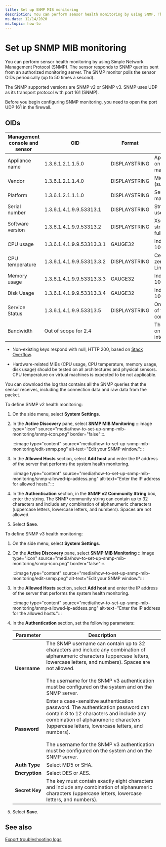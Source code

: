 ```yaml
---
title: Set up SNMP MIB monitoring
description: You can perform sensor health monitoring by using SNMP. The sensor responds to SNMP queries sent from an authorized monitoring server.
ms.date: 12/14/2020
ms.topic: how-to
---
```


# Set up SNMP MIB monitoring

You can perform sensor health monitoring by using Simple Network Management Protocol (SNMP). The sensor responds to SNMP queries sent from an authorized monitoring server. The SNMP monitor polls the sensor OIDs periodically (up to 50 times a second).

The SNMP supported versions are SNMP v2 or SNMP v3. SNMP uses UDP as its transport protocol with port 161 (SNMP).

Before you begin configuring SNMP monitoring, you need to open the port UDP 161 in the firewall.

## OIDs

| Management console and sensor | OID | Format | Description |
|--|--|--|--|
| Appliance name | 1.3.6.1.2.1.1.5.0 | DISPLAYSTRING | Appliance name for the on-premises management console |
| Vendor | 1.3.6.1.2.1.1.4.0 | DISPLAYSTRING | Microsoft Support (support.microsoft.com) |
| Platform | 1.3.6.1.2.1.1.1.0 | DISPLAYSTRING | Sensor or on-premises management console |
| Serial number | 1.3.6.1.4.1.9.9.53313.1 | DISPLAYSTRING | String that the license uses |
| Software version | 1.3.6.1.4.1.9.9.53313.2 | DISPLAYSTRING | Xsense full-version string and management full-version string |
| CPU usage | 1.3.6.1.4.1.9.9.53313.3.1 | GAUGE32 | Indication for zero to 100 |
| CPU temperature | 1.3.6.1.4.1.9.9.53313.3.2 | DISPLAYSTRING | Celsius indication for zero to 100 based on Linux input |
| Memory usage | 1.3.6.1.4.1.9.9.53313.3.3 | GAUGE32 | Indication for zero to 100 |
| Disk Usage | 1.3.6.1.4.1.9.9.53313.3.4 | GAUGE32 | Indication for zero to 100 |
| Service Status | 1.3.6.1.4.1.9.9.53313.5 | DISPLAYSTRING | Online or offline if one of the four crucial components is down |
| Bandwidth | Out of scope for 2.4 |  | The bandwidth received on each monitor interface in Xsense |

   - Non-existing keys respond with null, HTTP 200, based on [Stack Overflow](https://stackoverflow.com/questions/51419026/querying-for-non-existing-record-returns-null-with-http-200).
    
   - Hardware-related MIBs (CPU usage, CPU temperature, memory usage, disk usage) should be tested on all architectures and physical sensors. CPU temperature on virtual machines is expected to be not applicable.

You can download the log that contains all the SNMP queries that the sensor receives, including the connection data and raw data from the packet.

To define SNMP v2 health monitoring:

1. On the side menu, select **System Settings**.

2. In the **Active Discovery** pane, select **SNMP MIB Monitoring** :::image type="icon" source="media/how-to-set-up-snmp-mib-monitoring/snmp-icon.png" border="false":::.

    :::image type="content" source="media/how-to-set-up-snmp-mib-monitoring/edit-snmp.png" alt-text="Edit your SNMP window.":::

3. In the **Allowed Hosts** section, select **Add host** and enter the IP address of the server that performs the system health monitoring.

    :::image type="content" source="media/how-to-set-up-snmp-mib-monitoring/snmp-allowed-ip-addess.png" alt-text="Enter the IP address for allowed hosts.":::

4. In the **Authentication** section, in the **SNMP v2 Community String** box, enter the string. The SNMP community string can contain up to 32 characters and include any combination of alphanumeric characters (uppercase letters, lowercase letters, and numbers). Spaces are not allowed.

5. Select **Save**.

To define SNMP v3 health monitoring:

1. On the side menu, select **System Settings**.

2. On the **Active Discovery** pane, select **SNMP MIB Monitoring** :::image type="icon" source="media/how-to-set-up-snmp-mib-monitoring/snmp-icon.png" border="false":::.

    :::image type="content" source="media/how-to-set-up-snmp-mib-monitoring/edit-snmp.png" alt-text="Edit your SNMP window.":::

3. In the **Allowed Hosts** section, select **Add host** and enter the IP address of the server that performs the system health monitoring.

    :::image type="content" source="media/how-to-set-up-snmp-mib-monitoring/snmp-allowed-ip-addess.png" alt-text="Enter the IP address for the allowed hosts.":::

4. In the **Authentication** section, set the following parameters:

    | Parameter | Description |
    |--|--|
    | **Username** | The SNMP username can contain up to 32 characters and include any combination of alphanumeric characters (uppercase letters, lowercase letters, and numbers). Spaces are not allowed. <br /> <br />The username for the SNMP v3 authentication must be configured on the system and on the SNMP server. |
    | **Password** | Enter a case-sensitive authentication password. The authentication password can contain 8 to 12 characters and include any combination of alphanumeric characters (uppercase letters, lowercase letters, and numbers). <br /> <br/>The username for the SNMP v3 authentication must be configured on the system and on the SNMP server. |
    | **Auth Type** | Select MD5 or SHA. |
    | **Encryption** | Select DES or AES. |
    | **Secret Key** | The key must contain exactly eight characters and include any combination of alphanumeric characters (uppercase letters, lowercase letters, and numbers). |

5. Select **Save**.

## See also

[Export troubleshooting logs](how-to-troubleshoot-the-sensor-and-on-premises-management-console.md)
